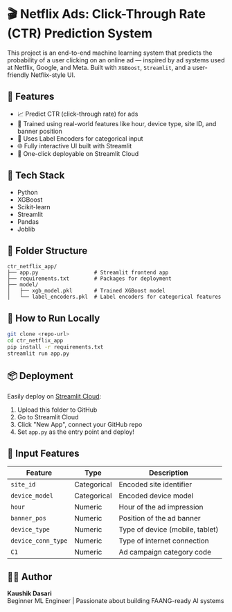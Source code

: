 # 🎬 Netflix Ads: Click-Through Rate (CTR) Prediction System

This project is an end-to-end machine learning system that predicts the probability of a user clicking on an online ad — inspired by ad systems used at Netflix, Google, and Meta. Built with `XGBoost`, `Streamlit`, and a user-friendly Netflix-style UI.

## 🔮 Features

- 📈 Predict CTR (click-through rate) for ads
- 🧠 Trained using real-world features like hour, device type, site ID, and banner position
- 🧰 Uses Label Encoders for categorical input
- 🌐 Fully interactive UI built with Streamlit
- 🚀 One-click deployable on Streamlit Cloud

## 🧠 Tech Stack

- Python
- XGBoost
- Scikit-learn
- Streamlit
- Pandas
- Joblib

## 📁 Folder Structure

```
ctr_netflix_app/
├── app.py                  # Streamlit frontend app
├── requirements.txt        # Packages for deployment
├── model/
│   ├── xgb_model.pkl       # Trained XGBoost model
│   └── label_encoders.pkl  # Label encoders for categorical features
```

## 🚀 How to Run Locally

```bash
git clone <repo-url>
cd ctr_netflix_app
pip install -r requirements.txt
streamlit run app.py
```

## 📦 Deployment

Easily deploy on [Streamlit Cloud](https://streamlit.io/cloud):

1. Upload this folder to GitHub
2. Go to Streamlit Cloud
3. Click "New App", connect your GitHub repo
4. Set `app.py` as the entry point and deploy!

## 📌 Input Features

| Feature             | Type        | Description                      |
|---------------------|-------------|----------------------------------|
| `site_id`           | Categorical | Encoded site identifier          |
| `device_model`      | Categorical | Encoded device model             |
| `hour`              | Numeric     | Hour of the ad impression        |
| `banner_pos`        | Numeric     | Position of the ad banner        |
| `device_type`       | Numeric     | Type of device (mobile, tablet)  |
| `device_conn_type`  | Numeric     | Type of internet connection      |
| `C1`                | Numeric     | Ad campaign category code        |

## 🙋‍♂️ Author

**Kaushik Dasari**  
Beginner ML Engineer | Passionate about building FAANG-ready AI systems
